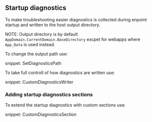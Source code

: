 ## Startup diagnostics

To make troubleshooting easier diagnostics is collected during enpoint startup and written to the host output directory.

NOTE: Output directory is by default `AppDomain.CurrentDomain.BaseDirectory` excpet for webapps where `App_Data` is used instead.

To change the output path use:

snippet: SetDiagnosticsPath

To take full controll of how diagnostics are written use:

snippet: CustomDiagnosticsWriter

### Adding startup diagnostics sections

To extend the startup diagnostics with custom sections use:

snippet: CustomDiagnosticsSection

 